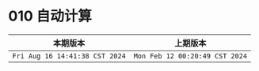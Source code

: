# 010 自动计算

|本期版本| 上期版本
|:---:|:---:
`Fri Aug 16 14:41:38 CST 2024` | `Mon Feb 12 00:20:49 CST 2024`